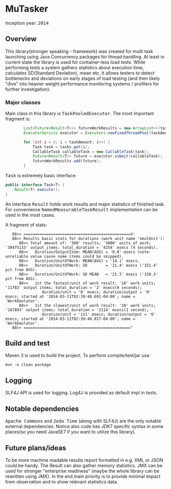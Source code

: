 MuTasker
===

Inception year: <tt>2014</tt>

## Overview
This library(stronger speaking - framework) was created for multi task launching using Java Concurrency packages for thread handling.
At least in current state the library is used for container-less load tests.
While performing tests a system gathers statistics about execution time, calculates SD(Standard Deviation), mean etc.
It allows testers to detect bottlenecks and deviations on early stages of load testing
(and then likely "dive" into heavier weight performance monitoring systems / profilers for further investigation).

### Major classes
Main class in this library is <tt>TaskPooledExecutor</tt>. The most important fragment is:

```Java
        List<Future<Result<T>>> futureWorkResults = new ArrayList<>(taskAmount);
        ExecutorService executor = Executors.newFixedThreadPool(taskAmount);

        for (int i = 0; i < taskAmount; i++) {
            Task task = tasks.get(i);
            CallableTask callableTask = new CallableTask(task);
            Future<Result<T>> future = executor.submit(callableTask);
            futureWorkResults.add(future);
        }
```

<tt>Task</tt> is extremely basic interface:
```Java
public interface Task<T> {
    Result<T> execute();
}
```

An interface <tt>Result</tt> holds work results and major statistics of finished task.
For convenience <tt>NamedMeasurableTaskResult</tt> implementation can be used in the most cases.

A fragment of stats:
```
   88>> ===============================================V:
   88>> Results basic stats for durations (work unit name 'emulUnit'):
      88>> Total amount of: '300' results; '3000' units_of_work; '30475133' output_items; total_duration = '4254' msecs (4 seconds).
      88>>   Duration/OutputItem: MEAN(AVG) = '0.0' msecs (note: unreliable value cause some items could be skipped).
      88>>   Duration/UnitOfWork: MEAN(AVG) = '14.1' msecs.
      88>>   Duration/UnitOfWork: SD        = '21.4' msecs ('151.4' pct from AVG).
      88>>   Duration/UnitOfWork: SD MEAN   = '21.2' msecs ('150.3' pct from AVG).
      88>>   1st the fastest/unit of work result: '10' work units; '11783' output items; total_duration = '2' msecs(0 seconds);
                duration/unit = '0' msecs; duration/output = '0' msecs; started at '2014-03-11T02:39:40.691-04:00'; name = 'WorkEmulator'.
      88>>   1st the slowest/unit of work result: '10' work units; '187093' output items; total_duration = '1114' msecs(1 second);
                duration/unit = '111' msecs; duration/output = '0' msecs; started at '2014-03-11T02:39:40.817-04:00'; name = 'WorkEmulator'.
   88>> ===============================================^
```

## Build and test
Maven 3 is used to build the project. To perform compile/test/jar use:
```
mvn -e clean package
```

## Logging
SLF4J API is used for logging. Log4J is provided as default impl in tests.

## Notable dependencies
<tt>Apache Commons</tt> and <tt>Joda Time</tt> (along with SLF4J) are the only notable external dependencies.
Notice also code has JDK7 specific syntax in some places(so you need JavaSE7 if you want to utilize this library).

## Future plans/ideas
To be more machine readable results report formatted in e.g. XML or JSON could be handy.
The Result can also gather memory statistics.
JMX can be used for stronger "enterprise readiness" (maybe the whole library can be rewritten using JMX).
In the end main priority is to provide minimal impact from observation and to show relevant statistics data.

